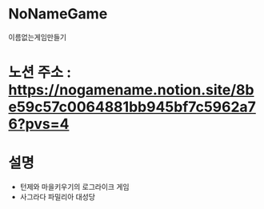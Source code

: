 # NoNameGame
이름없는게임만들기 
# 노션 주소 : https://nogamename.notion.site/8be59c57c0064881bb945bf7c5962a76?pvs=4
# 설명
- 턴제와 마을키우기의 로그라이크 게임
- 사그라다 파밀리아 대성당
